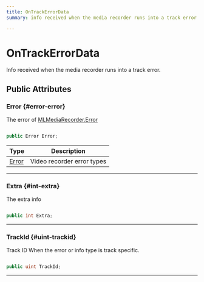 ```yaml
---
title: OnTrackErrorData
summary: info received when the media recorder runs into a track error. 

---
```


# OnTrackErrorData




Info received when the media recorder runs into a track error.   





## Public Attributes

### Error {#error-error}

The error of [MLMediaRecorder.Error](/versioned_docs/version-22-May-2023/unity-api/api/UnityEngine.XR.MagicLeap/MLMediaRecorder/UnityEngine.XR.MagicLeap.MLMediaRecorder.md#enums-error)

```csharp

public Error Error;

```

| Type | Description  | 
|--|--|
| [Error](/versioned_docs/version-22-May-2023/unity-api/api/UnityEngine.XR.MagicLeap/MLMediaRecorder/UnityEngine.XR.MagicLeap.MLMediaRecorder.md#enums-error) | Video recorder error types  |





-----------

### Extra {#int-extra}

The extra info 

```csharp

public int Extra;

```






-----------

### TrackId {#uint-trackid}

Track ID When the error or info type is track specific. 

```csharp

public uint TrackId;

```






-----------


